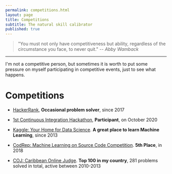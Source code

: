 ```yaml
---
permalink: competitions.html
layout: page
title: Competitions
subtitle: The natural skill calibrator 
published: true
---
```


> "You must not only have competitiveness but ability, regardless of the circumstance you face, to never quit."
> -- <cite>Abby Wamback</cite>

---

I'm not a competitive person, but sometimes it is worth to put some pressure on myself participating in competitive events, just to see what happens.

# Competitions

- [HackerRank](https://www.hackerrank.com/cesarsotovalero), **Occasional problem solver**, since 2017

- [1st Continuous Integration Hackathon](https://kth.github.io/ci-hackathon), **Participant**, on October 2020

- [Kaggle: Your Home for Data Science](https://www.kaggle.com/cesarsoto). **A great place to learn Machine Learning**, since 2013

- [CodRep: Machine Learning on Source Code Competition](https://github.com/KTH/CodRep-competition). **5th Place**, in 2018

- [COJ: Caribbean Online Judge](http://coj.uci.cu/user/useraccount.xhtml?username=CeSaR_uclv). **Top 100 in my country**, 281 problems solved in total, active between 2010-2013
